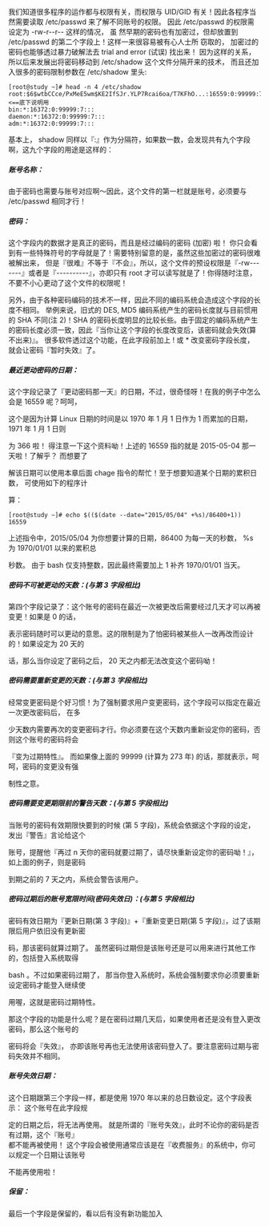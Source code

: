 我们知道很多程序的运作都与权限有关，而权限与 UID/GID 有关！因此各程序当然需要读取 /etc/passwd 来了解不同账号的权限。 因此 /etc/passwd 的权限需设定为 -rw-r--r-- 这样的情况， 虽 然早期的密码也有加密过，但却放置到 /etc/passwd 的第二个字段上！这样一来很容易被有心人士所 窃取的， 加密过的密码也能够透过暴力破解法去 trial and error \(试误\) 找出来！ 因为这样的关系，所以后来发展出将密码移动到 /etc/shadow 这个文件分隔开来的技术， 而且还加 入很多的密码限制参数在 /etc/shadow 里头:

```
[root@study ~]# head -n 4 /etc/shadow
root:$6$wtbCCce/PxMeE5wm$KE2IfSJr.YLP7Rcai6oa/T7KFhO...:16559:0:99999:7::: <==底下说明用
bin:*:16372:0:99999:7:::
daemon:*:16372:0:99999:7:::
adm:*:16372:0:99999:7:::
```

基本上， shadow 同样以『:』作为分隔符，如果数一数，会发现共有九个字段啊，这九个字段的用途是这样的：

##### 账号名称：

由于密码也需要与账号对应啊～因此，这个文件的第一栏就是账号，必须要与 /etc/passwd 相同才行！

##### 密码：

这个字段内的数据才是真正的密码，而且是经过编码的密码 \(加密\) 啦！ 你只会看到有一些特殊符号的字母就是了！需要特别留意的是，虽然这些加密过的密码很难被解出来， 但是『很难』不等于『不会』，所以，这个文件的预设权限是『-rw-------』或者是『----------』，亦即只有 root 才可以读写就是了！你得随时注意，不要不小心更动了这个文件的权限呢！

另外，由于各种密码编码的技术不一样，因此不同的编码系统会造成这个字段的长度不相同。 举例来说，旧式的 DES, MD5 编码系统产生的密码长度就与目前惯用的 SHA 不同\(注 2\)！SHA 的密码长度明显的比较长些。由于固定的编码系统产生的密码长度必须一致，因此『当你让这个字段的长度改变后，该密码就会失效\(算不出来\)』。 很多软件透过这个功能，在此字段前加上 ! 或 \* 改变密码字段长度，就会让密码『暂时失效』了。

##### 最近更动密码的日期：

这个字段记录了『更动密码那一天』的日期，不过，很奇怪呀！在我的例子中怎么会是 16559 呢？呵呵，

这个是因为计算 Linux 日期的时间是以 1970 年 1 月 1 日作为 1 而累加的日期，1971 年 1 月 1 日则

为 366 啦！ 得注意一下这个资料呦！上述的 16559 指的就是 2015-05-04 那一天啦！了解乎？ 而想要了

解该日期可以使用本章后面 chage 指令的帮忙！至于想要知道某个日期的累积日数， 可使用如下的程序计

算：

```
[root@study ~]# echo $(($(date --date="2015/05/04" +%s)/86400+1))
16559
```

上述指令中，2015/05/04 为你想要计算的日期，86400 为每一天的秒数， %s 为 1970/01/01 以来的累积总

秒数。 由于 bash 仅支持整数，因此最终需要加上 1 补齐 1970/01/01 当天。

##### 密码不可被更动的天数：\(与第 3 字段相比\)

第四个字段记录了：这个账号的密码在最近一次被更改后需要经过几天才可以再被变更！如果是 0 的话，

表示密码随时可以更动的意思。这的限制是为了怕密码被某些人一改再改而设计的！如果设定为 20 天的

话，那么当你设定了密码之后， 20 天之内都无法改变这个密码呦！

##### 密码需要重新变更的天数：\(与第 3 字段相比\)

经常变更密码是个好习惯！为了强制要求用户变更密码，这个字段可以指定在最近一次更改密码后， 在多

少天数内需要再次的变更密码才行。你必须要在这个天数内重新设定你的密码，否则这个账号的密码将会

『变为过期特性』。 而如果像上面的 99999 \(计算为 273 年\) 的话，那就表示，呵呵，密码的变更没有强

制性之意。

##### 密码需要变更期限前的警告天数：\(与第 5 字段相比\)

当账号的密码有效期限快要到的时候 \(第 5 字段\)，系统会依据这个字段的设定，发出『警告』言论给这个

账号，提醒他『再过 n 天你的密码就要过期了，请尽快重新设定你的密码呦！』，如上面的例子，则是密码

到期之前的 7 天之内，系统会警告该用户。

##### 密码过期后的账号宽限时间\(密码失效日\)：\(与第 5 字段相比\)

密码有效日期为『更新日期\(第 3 字段\)』+『重新变更日期\(第 5 字段\)』，过了该期限后用户依旧没有更新密

码，那该密码就算过期了。 虽然密码过期但是该账号还是可以用来进行其他工作的，包括登入系统取得

bash 。不过如果密码过期了， 那当你登入系统时，系统会强制要求你必须要重新设定密码才能登入继续使

用喔，这就是密码过期特性。

那这个字段的功能是什么呢？是在密码过期几天后，如果使用者还是没有登入更改密码，那么这个账号的

密码将会『失效』， 亦即该账号再也无法使用该密码登入了。要注意密码过期与密码失效并不相同。

##### 账号失效日期：

这个日期跟第三个字段一样，都是使用 1970 年以来的总日数设定。这个字段表示： 这个账号在此字段规

定的日期之后，将无法再使用。 就是所谓的『账号失效』，此时不论你的密码是否有过期，这个『账号』  
都不能再被使用！ 这个字段会被使用通常应该是在『收费服务』的系统中，你可以规定一个日期让该账号

不能再使用啦！

##### 保留：

最后一个字段是保留的，看以后有没有新功能加入

